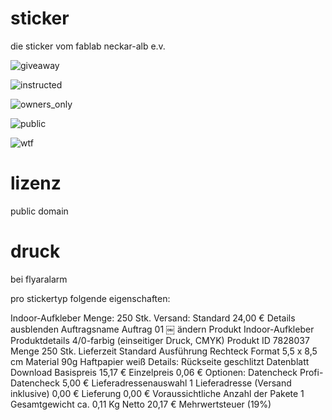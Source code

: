 # sticker

die sticker vom fablab neckar-alb e.v.

![giveaway](https://raw.githubusercontent.com/fablab-neckar-alb/sticker/master/giveaway.png)

![instructed](https://raw.githubusercontent.com/fablab-neckar-alb/sticker/master/instructed.png)

![owners_only](https://raw.githubusercontent.com/fablab-neckar-alb/sticker/master/owners_only.png)

![public](https://raw.githubusercontent.com/fablab-neckar-alb/sticker/master/public.png)

![wtf](https://raw.githubusercontent.com/fablab-neckar-alb/sticker/master/wtf.png)

# lizenz

public domain

# druck

bei flyaralarm 

pro stickertyp folgende eigenschaften:

Indoor-Aufkleber
Menge: 250 Stk.
Versand: Standard
24,00 €
Details ausblenden
Auftragsname	Auftrag 01	￼ ändern
Produkt	Indoor-Aufkleber
Produktdetails	4/0-farbig (einseitiger Druck, CMYK)
Produkt ID	7828037
Menge	250 Stk.
Lieferzeit	Standard
Ausführung	Rechteck
Format	5,5 x 8,5 cm
Material	90g Haftpapier weiß
Details: Rückseite geschlitzt
Datenblatt	Download
Basispreis	 	15,17 €
Einzelpreis	 	0,06 €
Optionen:
Datencheck	Profi-Datencheck	5,00 €
Lieferadressenauswahl	1 Lieferadresse (Versand inklusive)	0,00 €
Lieferung		0,00 €
Voraussichtliche Anzahl der Pakete	1
Gesamtgewicht ca.	0,11 Kg
Netto 	20,17 €
Mehrwertsteuer (19%)
